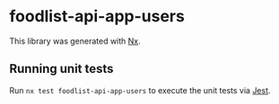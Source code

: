 # foodlist-api-app-users

This library was generated with [Nx](https://nx.dev).

## Running unit tests

Run `nx test foodlist-api-app-users` to execute the unit tests via [Jest](https://jestjs.io).
